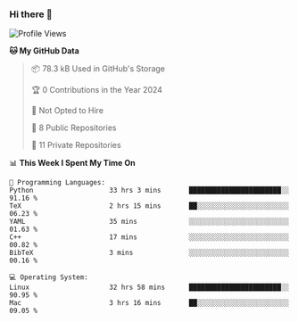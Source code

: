 ### Hi there 👋

<!--
**huayuan4396/huayuan4396** is a ✨ _special_ ✨ repository because its `README.md` (this file) appears on your GitHub profile.

Here are some ideas to get you started:

- 🔭 I’m currently working on ...
- 🌱 I’m currently learning ...
- 👯 I’m looking to collaborate on ...
- 🤔 I’m looking for help with ...
- 💬 Ask me about ...
- 📫 How to reach me: ...
- 😄 Pronouns: ...
- ⚡ Fun fact: ...
-->

<!--START_SECTION:waka-->
![Profile Views](http://img.shields.io/badge/Profile%20Views-1-blue)

**🐱 My GitHub Data** 

> 📦 78.3 kB Used in GitHub's Storage 
 > 
> 🏆 0 Contributions in the Year 2024
 > 
> 🚫 Not Opted to Hire
 > 
> 📜 8 Public Repositories 
 > 
> 🔑 11 Private Repositories 
 > 
📊 **This Week I Spent My Time On** 

```text
💬 Programming Languages: 
Python                   33 hrs 3 mins       ███████████████████████░░   91.16 % 
TeX                      2 hrs 15 mins       ██░░░░░░░░░░░░░░░░░░░░░░░   06.23 % 
YAML                     35 mins             ░░░░░░░░░░░░░░░░░░░░░░░░░   01.63 % 
C++                      17 mins             ░░░░░░░░░░░░░░░░░░░░░░░░░   00.82 % 
BibTeX                   3 mins              ░░░░░░░░░░░░░░░░░░░░░░░░░   00.16 % 

💻 Operating System: 
Linux                    32 hrs 58 mins      ███████████████████████░░   90.95 % 
Mac                      3 hrs 16 mins       ██░░░░░░░░░░░░░░░░░░░░░░░   09.05 % 
```


<!--END_SECTION:waka-->
